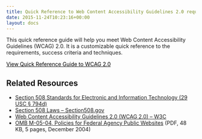 ```yaml
---
title: Quick Reference to Web Content Accessibility Guidelines 2.0 requirements
date: 2015-11-24T10:23:16+00:00
layout: docs
---
```


This quick reference guide will help you meet Web Content Accessibility Guidelines (WCAG) 2.0. It is a customizable quick reference to the requirements, success criteria and techniques.

<a class="button" style="color: #000000" href="http://www.w3.org/WAI/WCAG20/quickref/">View Quick Reference Guide to WCAG 2.0</a>

## Related Resources

  * [Section 508 Standards for Electronic and Information Technology (29 USC § 794d)](http://www.access-board.gov/guidelines-and-standards/communications-and-it/about-the-section-508-standards/section-508-standards)
  * [Section 508 Laws – Section508.gov](http://www.section508.gov/)
  * [Web Content Accessibility Guidelines 2.0 (WCAG 2.0) – W3C](http://www.w3.org/WAI/intro/wcag.php)
  * [OMB M-05-04, Policies for Federal Agency Public Websites](http://www.whitehouse.gov/sites/default/files/omb/memoranda/fy2005/m05-04.pdf) (PDF, 48 KB, 5 pages, December 2004)

#